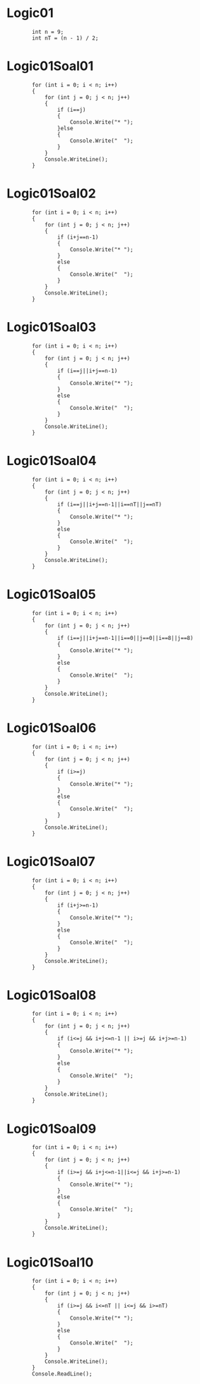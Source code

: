 # Logic01
            int n = 9;
            int nT = (n - 1) / 2;
                        
# Logic01Soal01
            for (int i = 0; i < n; i++)
            {
                for (int j = 0; j < n; j++)
                {
                    if (i==j)
                    {
                        Console.Write("* ");
                    }else
                    {
                        Console.Write("  ");
                    }
                }
                Console.WriteLine();
            }
            
# Logic01Soal02
            for (int i = 0; i < n; i++)
            {
                for (int j = 0; j < n; j++)
                {
                    if (i+j==n-1)
                    {
                        Console.Write("* ");
                    }
                    else
                    {
                        Console.Write("  ");
                    }
                }
                Console.WriteLine();
            }
            
# Logic01Soal03
            for (int i = 0; i < n; i++)
            {
                for (int j = 0; j < n; j++)
                {
                    if (i==j||i+j==n-1)
                    {
                        Console.Write("* ");
                    }
                    else
                    {
                        Console.Write("  ");
                    }
                }
                Console.WriteLine();
            }
            
# Logic01Soal04
            for (int i = 0; i < n; i++)
            {
                for (int j = 0; j < n; j++)
                {
                    if (i==j||i+j==n-1||i==nT||j==nT)
                    {
                        Console.Write("* ");
                    }
                    else
                    {
                        Console.Write("  ");
                    }
                }
                Console.WriteLine();
            }
            
# Logic01Soal05
            for (int i = 0; i < n; i++)
            {
                for (int j = 0; j < n; j++)
                {
                    if (i==j||i+j==n-1||i==0||j==0||i==8||j==8)
                    {
                        Console.Write("* ");
                    }
                    else
                    {
                        Console.Write("  ");
                    }
                }
                Console.WriteLine();
            }

# Logic01Soal06
            for (int i = 0; i < n; i++)
            {
                for (int j = 0; j < n; j++)
                {
                    if (i>=j)
                    {
                        Console.Write("* ");
                    }
                    else
                    {
                        Console.Write("  ");
                    }
                }
                Console.WriteLine();
            }

# Logic01Soal07
            for (int i = 0; i < n; i++)
            {
                for (int j = 0; j < n; j++)
                {
                    if (i+j>=n-1)
                    {
                        Console.Write("* ");
                    }
                    else
                    {
                        Console.Write("  ");
                    }
                }
                Console.WriteLine();
            }

# Logic01Soal08
            for (int i = 0; i < n; i++)
            {
                for (int j = 0; j < n; j++)
                {
                    if (i<=j && i+j<=n-1 || i>=j && i+j>=n-1)
                    {
                        Console.Write("* ");
                    }
                    else
                    {
                        Console.Write("  ");
                    }
                }
                Console.WriteLine();
            }

# Logic01Soal09
            for (int i = 0; i < n; i++)
            {
                for (int j = 0; j < n; j++)
                {
                    if (i>=j && i+j<=n-1||i<=j && i+j>=n-1)
                    {
                        Console.Write("* ");
                    }
                    else
                    {
                        Console.Write("  ");
                    }
                }
                Console.WriteLine();
            }

# Logic01Soal10
            for (int i = 0; i < n; i++)
            {
                for (int j = 0; j < n; j++)
                {
                    if (i>=j && i<=nT || i<=j && i>=nT)
                    {
                        Console.Write("* ");
                    }
                    else
                    {
                        Console.Write("  ");
                    }
                }
                Console.WriteLine();
            }
            Console.ReadLine();
